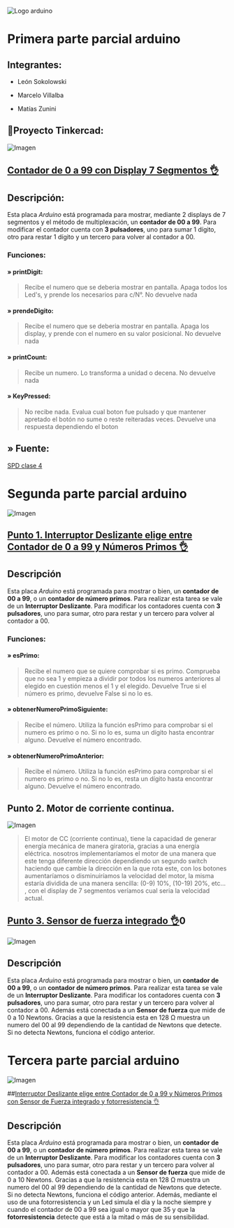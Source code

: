 ![Logo arduino](https://github.com/Estebamq/EjemploDocumentacion/raw/main/img/ArduinoTinkercad.jpg)
# Primera parte parcial arduino
## Integrantes:
* León Sokolowski

* Marcelo Villalba

* Matías Zunini

## 💾Proyecto Tinkercad:
![Imagen](https://cdn.discordapp.com/attachments/1135765368091189298/1159964003162935358/tpspd.png?ex=6532efa9&is=65207aa9&hm=d0b18653ef4ef5333b13d4cf7e5a91f286fb476931c05d7cf8644e5762f41a53&)

## [Contador de 0 a 99 con Display 7 Segmentos 👌](https://www.tinkercad.com/things/gtrNZ25SJ6C-stunning-snicket-bruticus/editel?sharecode=ngabwr7mSPKAcHE1rzQirIVSepD4qL_jp-wnj3otTP0 "Nuestro Proyecto😊")

## Descripción:
Esta placa *Arduino* está programada para mostrar, mediante 2 displays de 7 segmentos y el método de multiplexación, un **contador de 00 a 99**. Para modificar el contador cuenta con **3 pulsadores**, uno para sumar 1 dígito, otro para restar 1 dígito y un tercero para volver al contador a 00.

### Funciones:
#### » printDigit:
>Recibe el numero que se deberia mostrar en pantalla. Apaga todos los Led's, y prende los necesarios para c/N°. No devuelve nada

#### » prendeDigito:
>Recibe el numero que se deberia mostrar en pantalla. Apaga los display, y prende con el numero en su valor posicional. No devuelve nada

#### » printCount:
>Recibe un numero. Lo transforma a unidad o decena. No devuelve nada

#### » KeyPressed:
>No recibe nada. Evalua cual boton fue pulsado y que mantener apretado el botón no sume o reste reiteradas veces. Devuelve una respuesta dependiendo el boton

## » Fuente:

[SPD clase 4](https://www.youtube.com/watch?v=_Ry7mtURGDE&list=PL7LaR6_A2-E11BQXtypHMgWrSR-XOCeyD&index=5&ab_channel=UTNFRA)

# Segunda parte parcial arduino
![Imagen](https://media.discordapp.net/attachments/1134581114934136892/1165000832572461086/image.png?ex=65454293&is=6532cd93&hm=09f5db58ab97c8bd8afdf788db63389c3f5272ecf14b6b0e28896eb71f888717&=&width=862&height=449)

## [Punto 1. Interruptor Deslizante elige entre Contador de 0 a 99 y Números Primos 👌](https://www.tinkercad.com/things/bqtRvhsIdk0-parcial-spd-parte-2/editel?sharecode=w9nvc2ZHukHZodwYwDCbXnDpT-iWCn7dYNIy1Y0lOzA "Nuestro Proyecto😊")

## Descripción
Esta placa *Arduino* está programada para mostrar o bien, un **contador de 00 a 99**, o un **contador de número primos**. Para realizar esta tarea se vale de un **Interruptor Deslizante**. Para modificar los contadores cuenta con **3 pulsadores**, uno para sumar, otro para restar y un tercero para volver al contador a 00.

### Funciones:
#### » esPrimo:
>Recibe el numero que se quiere comprobar si es primo. Comprueba que no sea 1 y empieza a dividir por todos los numeros anteriores al elegido en cuestión menos el 1 y el elegido. Devuelve True si el número es primo, devuelve False si no lo es.

#### » obtenerNumeroPrimoSiguiente:
>Recibe el número. Utiliza la función esPrimo para comprobar si el numero es primo o no. Si no lo es, suma un dígito hasta encontrar alguno. Devuelve el número encontrado.

#### » obtenerNumeroPrimoAnterior:
>Recibe el número. Utiliza la función esPrimo para comprobar si el numero es primo o no. Si no lo es, resta un dígito hasta encontrar alguno. Devuelve el número encontrado.

## Punto 2. Motor de corriente continua.
![Imagen](https://media.discordapp.net/attachments/1134581114934136892/1165010205193539685/image.png?ex=65454b4d&is=6532d64d&hm=3b225e461089f9181603b6f00a2e52adc3d4097fb4546943f3e0193dc08c0f53&=&width=1423&height=676)

>El motor de CC (corriente continua), tiene la capacidad de generar energía mecánica de manera giratoria, gracias a una energía eléctrica. nosotros implementaríamos el motor de una manera que este tenga diferente dirección dependiendo un segundo switch haciendo que cambie la dirección en la que rota este, con los botones aumentaríamos o disminuiríamos la velocidad del motor,  la misma estaría dividida de una manera sencilla: (0-9) 10%, (10-19) 20%, etc... , con el display de 7 segmentos veríamos cual seria la velocidad actual.

## [Punto 3. Sensor de fuerza integrado 👌](https://www.tinkercad.com/things/1SZODqVE3e5-copy-of-parcial-spd-parte-2/editel?sharecode=eZVIWxGrSvyQJ190PpIykL3CGXaB3nifWvqpYovs5QY "Nuestro Proyecto😊")0
![Imagen](https://media.discordapp.net/attachments/1134581114934136892/1165027598120796240/image.png?ex=65455b80&is=6532e680&hm=0ba9eccf3526dc3cea3834ac0dbee70246172ed1d76327d7bf9d08eba4bb0123&=&width=1371&height=676)

## Descripción
Esta placa *Arduino* está programada para mostrar o bien, un **contador de 00 a 99**, o un **contador de número primos**. Para realizar esta tarea se vale de un **Interruptor Deslizante**. Para modificar los contadores cuenta con **3 pulsadores**, uno para sumar, otro para restar y un tercero para volver al contador a 00. Además está conectada a un **Sensor de fuerza** que mide de 0 a 10 Newtons. Gracias a que la resistencia esta en 128 Ω muestra un numero del 00 al 99 dependiendo de la cantidad de Newtons que detecte. Si no detecta Newtons, funciona el código anterior.

# Tercera parte parcial arduino
![Imagen](https://media.discordapp.net/attachments/1134581114934136892/1165071767015006238/image.png?ex=654584a3&is=65330fa3&hm=718f711b9ffd3201f45155a5e557fd36d089d29efa65099733ddda256a099e38&=&width=862&height=420)

##[Interruptor Deslizante elige entre Contador de 0 a 99 y Números Primos con Sensor de Fuerza integrado y fotorresistencia 👌](https://www.tinkercad.com/things/lAWob1mldcS "Nuestro Proyecto😊")

## Descripción
Esta placa *Arduino* está programada para mostrar o bien, un **contador de 00 a 99**, o un **contador de número primos**. Para realizar esta tarea se vale de un **Interruptor Deslizante**. Para modificar los contadores cuenta con **3 pulsadores**, uno para sumar, otro para restar y un tercero para volver al contador a 00. Además está conectada a un **Sensor de fuerza** que mide de 0 a 10 Newtons. Gracias a que la resistencia esta en 128 Ω muestra un numero del 00 al 99 dependiendo de la cantidad de Newtons que detecte. Si no detecta Newtons, funciona el código anterior. Además, mediante el uso de una fotorresistencia y un Led simula el día y la noche siempre y cuando el contador de 00 a 99 sea igual o mayor que 35 y que la **fotorresistencia** detecte que está a la mitad o más de su sensibilidad.
